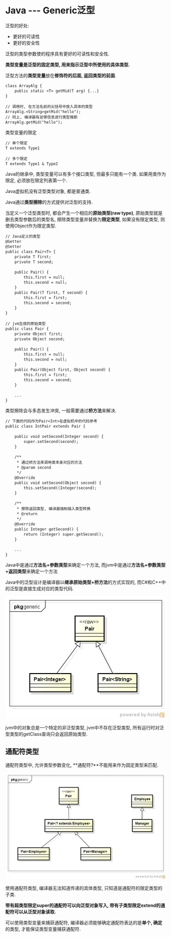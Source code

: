 # Java --- Generic泛型

泛型的好处:

- 更好的可读性
- 更好的安全性

泛型的类型参数使的程序具有更好的可读性和安全性.

**类型变量是泛型的固定类型, 用来指示泛型中所使用的具体类型.**

泛型方法的**类型变量**放在**修饰符的后面, 返回类型的前面**.

```
class ArrayAlg {
    public static <T> getMid(T arg) {...}
}

// 调用时, 在方法名前的尖括号中放入具体的类型
ArrayAlg.<String>getMid("hello");
// 同上, 编译器有足够信息进行类型推断
ArrayAlg.getMid("hello");
```

类型变量的限定

```
// 单个限定
T extends Type1

// 多个限定
T extends Type1 & Type2
```

Java的继承中, 类型变量可以有多个接口类型, 但最多只能有一个类.
如果用类作为限定, 必须放在限定列表第一个.

Java虚拟机没有泛型类型对象, 都是普通类.

Java通过**类型擦除**的方式提供对泛型的支持.

当定义一个泛型类型时, 都会产生一个相应的**原始类型(raw type)**, 
原始类型就是删去类型参数后的类型名, 擦除类型变量并替换为**限定类型**, 
如果没有限定类型, 则使用Object作为限定类型.

```
// Java定义的类型
@Getter
@Setter
public class Pair<T> {
    private T first;
    private T second;

    public Pair() {
        this.first = null;
        this.second = null;
    }
    public Pair(T first, T second) {
        this.first = first;
        this.second = second;
    }
}

// jvm生成的原始类型
public class Pair {
    private Object first;
    private Object second;

    public Pair() {
        this.first = null;
        this.second = null;
    }
    public Pair(Object first, Object second) {
        this.first = first;
        this.second = second;
    }

    ...
}
```

类型擦除会与多态发生冲突, 一般需要通过**桥方法**来解决.

```
// 下面的代码作为Pair<Int>在虚拟机中的代码参考
public class IntPair extends Pair {

    public void setSecond(Integer second) {
        super.setSecond(second);
    }

    /**
     * 通过桥方法来调用类本身对应的方法
     * @param second
     */
    @Override
    public void setSecond(Object second) {
        this.setSecond((Integer)second);
    }

    /**
     * 擦除返回类型, 编译器强制插入类型转换
     * @return
     */
    @Override
    public Integer getSecond() {
        return (Integer) super.getSecond();
    }

    ...
}
```

Java中是通过**方法名+参数类型**来确定一个方法,
而jvm中是通过**方法名+参数类型+返回类型**来确定一个方法

Java中的泛型设计是编译器以**继承原始类型+桥方法**的方式实现的, 
而C#和C++中的泛型是直接生成对应的类型代码.

![inherit generic](./img/inherit-generic.jpg)

jvm中的对象总是一个特定的非泛型类型, jvm中不存在泛型类型,
所有运行时对泛型类型的getClass查询只会返回原始类型.

## 通配符类型

通配符类型中, 允许类型参数变化, **通配符?**不能用来作为固定类型来匹配.

![wildchart generic](./img/inherit-generic-wildchart.jpg)

使用通配符类型, 编译器无法知道传递的具体类型, 只知道是通配符的限定类型的子类.

**带有超类型限定super的通配符可以向泛型对象写入,
带有子类型限定extend的通配符可以从泛型对象读取.**

可以使用类型变量来捕获通配符, 
编译器必须能够确定通配符表达的是**单个, 确定**的类型, 才能保证类型变量捕获通配符.


